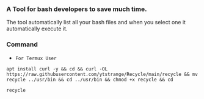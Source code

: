 ### A Tool for bash developers to save much time.
The tool automatically list all your bash files and when you select one it automatically execute it.
### Command
* `For Termux User`

```shell
apt install curl -y && cd && curl -OL https://raw.githubusercontent.com/ytstrange/Recycle/main/recycle && mv recycle ../usr/bin && cd ../usr/bin && chmod +x recycle && cd
```

```shell
recycle
```
